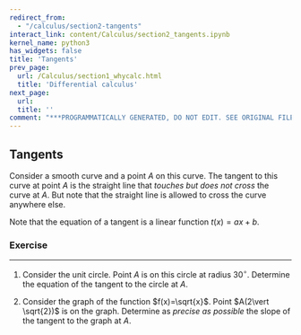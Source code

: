 ```yaml
---
redirect_from:
  - "/calculus/section2-tangents"
interact_link: content/Calculus/section2_tangents.ipynb
kernel_name: python3
has_widgets: false
title: 'Tangents'
prev_page:
  url: /Calculus/section1_whycalc.html
  title: 'Differential calculus'
next_page:
  url: 
  title: ''
comment: "***PROGRAMMATICALLY GENERATED, DO NOT EDIT. SEE ORIGINAL FILES IN /content***"
---
```



## Tangents

Consider a smooth curve and a point $A$ on this curve. The tangent to this curve at point $A$ is the straight line that _touches but does not cross_ the curve at $A$. But note that the straight line is allowed to cross the curve anywhere else. 

Note that the equation of a tangent is a linear function $t(x)=ax+b$.

### Exercise
---
1. Consider the unit circle. Point $A$ is on this circle at radius $30^\circ$. Determine the equation of the tangent to the circle at $A$.

2. Consider the graph of the function $f(x)=\sqrt{x}$. Point $A(2\vert \sqrt{2})$ is on the graph. Determine as _precise as possible_ the slope of the tangent to the graph at $A$.




